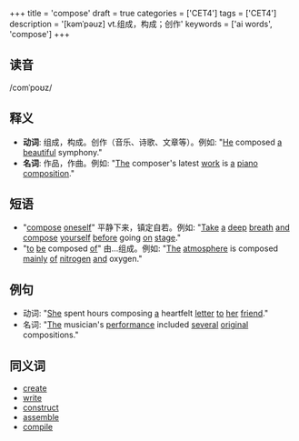 +++
title = 'compose'
draft = true
categories = ['CET4']
tags = ['CET4']
description = '[kəmˈpəuz] vt.组成，构成；创作'
keywords = ['ai words', 'compose']
+++

## 读音
/comˈpoʊz/

## 释义
- **动词**: 组成，构成。创作（音乐、诗歌、文章等）。例如: "[He](/post/he/) composed [a](/post/a/) [beautiful](/post/beautiful/) symphony."
- **名词**: 作品，作曲。例如: "[The](/post/the/) composer's latest [work](/post/work/) is [a](/post/a/) [piano](/post/piano/) [composition](/post/composition/)."

## 短语
- "[compose](/post/compose/) [oneself](/post/oneself/)" 平静下来，镇定自若。例如: "[Take](/post/take/) [a](/post/a/) [deep](/post/deep/) [breath](/post/breath/) [and](/post/and/) [compose](/post/compose/) [yourself](/post/yourself/) [before](/post/before/) going [on](/post/on/) [stage](/post/stage/)."
- "[to](/post/to/) [be](/post/be/) composed [of](/post/of/)" 由...组成。例如: "[The](/post/the/) [atmosphere](/post/atmosphere/) is composed [mainly](/post/mainly/) [of](/post/of/) [nitrogen](/post/nitrogen/) [and](/post/and/) oxygen."

## 例句
- 动词: "[She](/post/she/) spent hours composing [a](/post/a/) heartfelt [letter](/post/letter/) [to](/post/to/) [her](/post/her/) [friend](/post/friend/)."
- 名词: "[The](/post/the/) musician's [performance](/post/performance/) included [several](/post/several/) [original](/post/original/) compositions."

## 同义词
- [create](/post/create/)
- [write](/post/write/)
- [construct](/post/construct/)
- [assemble](/post/assemble/)
- [compile](/post/compile/)

